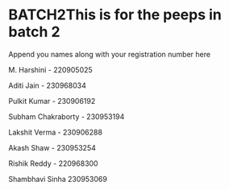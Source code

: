 # BATCH2This is for the peeps in batch 2  
Append you names along with your registration number here

M. Harshini - 220905025    

Aditi Jain - 230968034    

Pulkit Kumar - 230906192

Subham Chakraborty - 230953194

Lakshit Verma - 230906288

Akash Shaw - 230953254

Rishik Reddy - 220968300

Shambhavi Sinha 230953069
